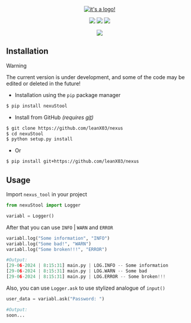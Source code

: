<p align = "center">
    <a href = "https://t.me/thelittlestoryteller_bot"><img src = "https://i.postimg.cc/Xq68M3Sy/logo-tr-small.png" title = "it's a logo!">
</p>

<p align = "center">
    <a href = "LICENSE"><img src = "https://img.shields.io/badge/License-MIT-081f41?logo=homepage&logoColor=209ed5"></a>
    <a href = "https://www.python.org/downloads/"><img src = "https://img.shields.io/badge/Language-Python_v3.9-081f41?logo=python&logoColor=209ed5"></a>
    <img src = "https://img.shields.io/badge/Version-0.1.1-081f41?logo=v&logoColor=209ed5">
</p>

<p align = "center">
    <a href = "https://t.me/thelittlestoryteller_bot"><img src = "https://readme-typing-svg.herokuapp.com?font=Fira+Code&pause=1000&color=209ed5&center=true&random=false&width=435&lines=Nexus;Simplicity+and+flexibility!"></a>
</p>

<h2>Installation</h2>

> [!WARNING]
> The current version is under development, and some of the code may be edited or deleted in the future!

- Installation using the `pip` package manager
```bash
$ pip install nexuStool
```
- Install from GitHub *(requires [git](https://git-scm.com/downloads))*
```bash
$ git clone https://github.com/leanX03/nexus
$ cd nexuStool
$ python setup.py install
```
- Or
```bash
$ pip install git+https://github.com/leanX03/nexus
```

<h2>Usage</h2>

Import `nexus_tool` in your project

```python
from nexuStool import Logger

variabl = Logger()
```

After that you can use `INFO` | `WARN` and `ERROR`

```python
variabl.log("Some information", "INFO")
variabl.log("Some bad!", "WARN")
variabl.log("Some broken!!!", "ERROR")

#Output:
[29-06-2024 | 8:15:31] main.py | LOG.INFO -- Some information
[29-06-2024 | 8:15:31] main.py | LOG.WARN -- Some bad
[29-06-2024 | 8:15:31] main.py | LOG.ERROR -- Some broken!!!
```

Also, you can use `Logger.ask` to use stylized analogue of `input()`

```python
user_data = variabl.ask("Password: ")

#Output:
soon...
```